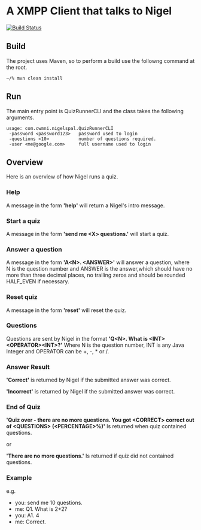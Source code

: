 # A XMPP Client that talks to Nigel

[![Build Status](https://travis-ci.org/wgriffiths/NigelsPal.png?branch=master)](https://travis-ci.org/wgriffiths/NigelsPal)

## Build

The project uses Maven, so to perform a build use the followng command at the root. 

```
~/% mvn clean install
```

## Run 

The main entry point is QuizRunnerCLI and the class takes the following arguments.

```
usage: com.cwmni.nigelspal.QuizRunnerCLI
 -password <password123>   password used to login
 -questions <10>           number of questions required.
 -user <me@google.com>     full username used to login
```

## Overview
Here is an overview of how Nigel runs a quiz.

### Help
A message in the form **'help'** will return a Nigel's intro message.

### Start a quiz
A message in the form **'send me \<X\> questions.'** will start a quiz.

### Answer a question
A message in the form **'A\<N\>. \<ANSWER\>'** will answer a question, 
where N is the question number and ANSWER is the answer,which 
should have no more than three decimal places, no trailing zeros 
and should be rounded HALF_EVEN if necessary.

### Reset quiz
A message in the form **'reset'** will reset the quiz.

### Questions

Questions are sent by Nigel in the format **'Q\<N\>. What is \<INT\>\<OPERATOR\>\<INT\>?'**
Where N is the question number, INT is any Java Integer and OPERATOR can
be +, -, * or /.

### Answer Result

**'Correct'** is returned by Nigel if the submitted answer was correct.

**'Incorrect'** is returned by Nigel if the submitted answer was correct.

### End of Quiz

**'Quiz over - there are no more questions. You got \<CORRECT\> correct out of \<QUESTIONS\> \(\<PERCENTAGE\>%\)'** 
Is returned when quiz contained questions.

or

**'There are no more questions.'**
Is returned if quiz did not contained questions.

### Example


e.g.


* you: send me 10 questions.
* me: Q1. What is 2+2?
* you: A1. 4
* me: Correct.

